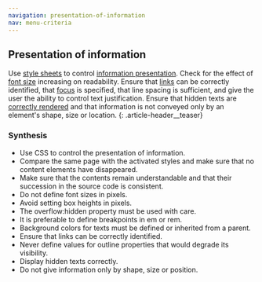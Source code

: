 ```yaml
---
navigation: presentation-of-information
nav: menu-criteria
---
```


## Presentation of information

Use [style sheets](glossary.html#mFeuilleStyle) to control [information presentation](glossary.html#mPresInfo). Check for the effect of [font size](glossary.html#mTailleCaractere) increasing on readability. Ensure that [links](glossary.html#mLien) can be correctly identified, that [focus](glossary.html#mPriseFocus) is specified, that line spacing is sufficient, and give the user the ability to control text justification. Ensure that hidden texts are [correctly rendered](glossary.html#mCorrectlyRendered) and that information is not conveyed only by an element's shape, size or location.
{: .article-header__teaser}

### Synthesis
* Use CSS to control the presentation of information.
* Compare the same page with the activated styles and make sure that no content elements have disappeared.
* Make sure that the contents remain understandable and that their succession in the source code is consistent.
* Do not define font sizes in pixels.
* Avoid setting box heights in pixels.
* The overflow:hidden property must be used with care.
* It is preferable to define breakpoints in em or rem.
* Background colors for texts must be defined or inherited from a parent.
* Ensure that links can be correctly identified.
* Never define values for outline properties that would degrade its visibility.
* Display hidden texts correctly.
* Do not give information only by shape, size or position.

